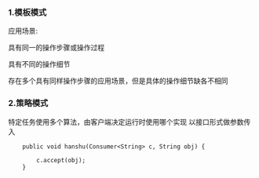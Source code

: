 ### 1.模板模式

应用场景:

具有同一的操作步骤或操作过程

具有不同的操作细节

存在多个具有同样操作步骤的应用场景，但是具体的操作细节缺各不相同

### 2.策略模式
特定任务使用多个算法，由客户端决定运行时使用哪个实现
以接口形式做参数传入
```
    public void hanshu(Consumer<String> c, String obj) {

        c.accept(obj);
    }
```